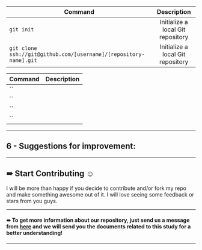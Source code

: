 

| Command | Description |                                              
| ------------ |:-----------:|
| `git init`	    | Initialize a local Git repository |
| `git clone ssh://git@github.com/[username]/[repository-name].git` | Initialize a local Git repository|


| Command | Description |                                              
| ------------ |:-----------:|
| `` |  | 
| `` |  | 
| `` |  | 
| `` |  | 


***
## 6 - Suggestions for improvement:






***
## ➠ Start Contributing ☺
I will be more than happy if you decide to contribute and/or fork my repo and make something awesome out of it. I will love seeing some feedback or stars from you guys.

***
#### ➠ To get more information about our repository, just send us a message from [here](https://www.linkedin.com/in/ahmedsamir13/) and we will send you the documents related to this study for a better understanding!
 
***
